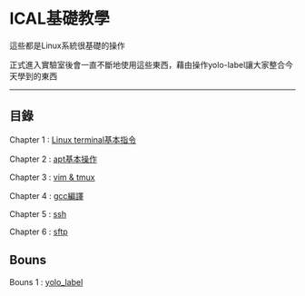 # ICAL基礎教學
這些都是Linux系統很基礎的操作

正式進入實驗室後會一直不斷地使用這些東西，藉由操作yolo-label讓大家整合今天學到的東西

---

## 目錄

Chapter 1 : [Linux terminal基本指令](./01-Linux-terminal.md)

Chapter 2 : [apt基本操作](./apt.md)

Chapter 3 : [vim & tmux](./vim.md)

Chapter 4 : [gcc編譯](./04-gcc.md)

Chapter 5 : [ssh](./05-ssh.md)

Chapter 6 : [sftp](./06-sftp.md)

## Bouns

Bouns 1 : [yolo_label](./label.md)